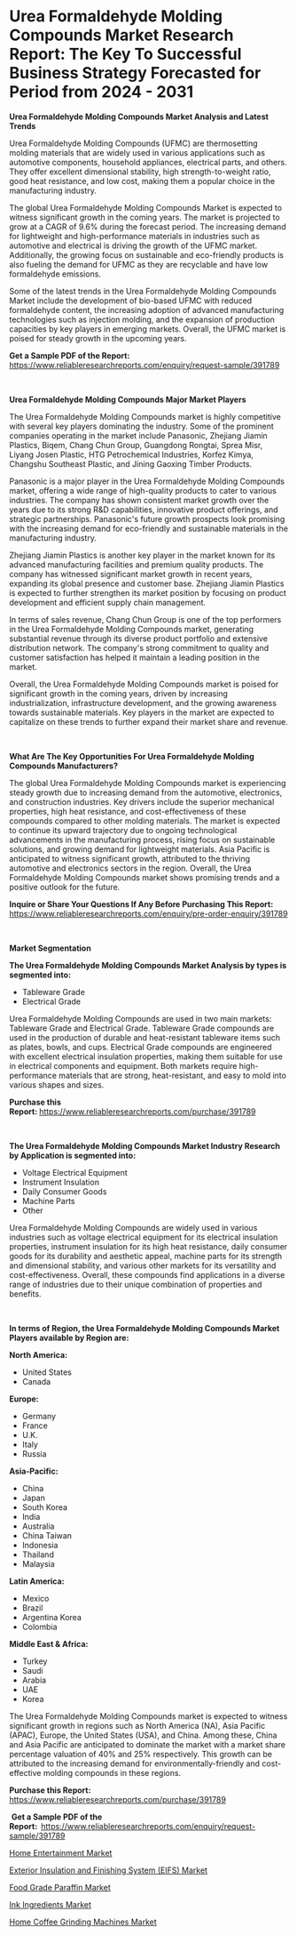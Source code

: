 <p><h1>Urea Formaldehyde Molding Compounds Market Research Report: The Key To Successful Business Strategy Forecasted for Period from 2024 - 2031</h1></p><p><strong>Urea Formaldehyde Molding Compounds Market Analysis and Latest Trends</strong></p>
<p><p>Urea Formaldehyde Molding Compounds (UFMC) are thermosetting molding materials that are widely used in various applications such as automotive components, household appliances, electrical parts, and others. They offer excellent dimensional stability, high strength-to-weight ratio, good heat resistance, and low cost, making them a popular choice in the manufacturing industry.</p><p>The global Urea Formaldehyde Molding Compounds Market is expected to witness significant growth in the coming years. The market is projected to grow at a CAGR of 9.6% during the forecast period. The increasing demand for lightweight and high-performance materials in industries such as automotive and electrical is driving the growth of the UFMC market. Additionally, the growing focus on sustainable and eco-friendly products is also fueling the demand for UFMC as they are recyclable and have low formaldehyde emissions.</p><p>Some of the latest trends in the Urea Formaldehyde Molding Compounds Market include the development of bio-based UFMC with reduced formaldehyde content, the increasing adoption of advanced manufacturing technologies such as injection molding, and the expansion of production capacities by key players in emerging markets. Overall, the UFMC market is poised for steady growth in the upcoming years.</p></p>
<p><strong>Get a Sample PDF of the Report:&nbsp;</strong> <a href="https://www.reliableresearchreports.com/enquiry/request-sample/391789">https://www.reliableresearchreports.com/enquiry/request-sample/391789</a></p>
<p>&nbsp;</p>
<p><strong>Urea Formaldehyde Molding Compounds Major Market Players</strong></p>
<p><p>The Urea Formaldehyde Molding Compounds market is highly competitive with several key players dominating the industry. Some of the prominent companies operating in the market include Panasonic, Zhejiang Jiamin Plastics, Biqem, Chang Chun Group, Guangdong Rongtai, Sprea Misr, Liyang Josen Plastic, HTG Petrochemical Industries, Korfez Kimya, Changshu Southeast Plastic, and Jining Gaoxing Timber Products.</p><p>Panasonic is a major player in the Urea Formaldehyde Molding Compounds market, offering a wide range of high-quality products to cater to various industries. The company has shown consistent market growth over the years due to its strong R&D capabilities, innovative product offerings, and strategic partnerships. Panasonic's future growth prospects look promising with the increasing demand for eco-friendly and sustainable materials in the manufacturing industry.</p><p>Zhejiang Jiamin Plastics is another key player in the market known for its advanced manufacturing facilities and premium quality products. The company has witnessed significant market growth in recent years, expanding its global presence and customer base. Zhejiang Jiamin Plastics is expected to further strengthen its market position by focusing on product development and efficient supply chain management.</p><p>In terms of sales revenue, Chang Chun Group is one of the top performers in the Urea Formaldehyde Molding Compounds market, generating substantial revenue through its diverse product portfolio and extensive distribution network. The company's strong commitment to quality and customer satisfaction has helped it maintain a leading position in the market.</p><p>Overall, the Urea Formaldehyde Molding Compounds market is poised for significant growth in the coming years, driven by increasing industrialization, infrastructure development, and the growing awareness towards sustainable materials. Key players in the market are expected to capitalize on these trends to further expand their market share and revenue.</p></p>
<p>&nbsp;</p>
<p><strong>What Are The Key Opportunities For Urea Formaldehyde Molding Compounds Manufacturers?</strong></p>
<p><p>The global Urea Formaldehyde Molding Compounds market is experiencing steady growth due to increasing demand from the automotive, electronics, and construction industries. Key drivers include the superior mechanical properties, high heat resistance, and cost-effectiveness of these compounds compared to other molding materials. The market is expected to continue its upward trajectory due to ongoing technological advancements in the manufacturing process, rising focus on sustainable solutions, and growing demand for lightweight materials. Asia Pacific is anticipated to witness significant growth, attributed to the thriving automotive and electronics sectors in the region. Overall, the Urea Formaldehyde Molding Compounds market shows promising trends and a positive outlook for the future.</p></p>
<p><strong>Inquire or Share Your Questions If Any Before Purchasing This Report:</strong> <a href="https://www.reliableresearchreports.com/enquiry/pre-order-enquiry/391789">https://www.reliableresearchreports.com/enquiry/pre-order-enquiry/391789</a></p>
<p>&nbsp;</p>
<p><strong>Market Segmentation</strong></p>
<p><strong>The Urea Formaldehyde Molding Compounds Market Analysis by types is segmented into:</strong></p>
<p><ul><li>Tableware Grade</li><li>Electrical Grade</li></ul></p>
<p><p>Urea Formaldehyde Molding Compounds are used in two main markets: Tableware Grade and Electrical Grade. Tableware Grade compounds are used in the production of durable and heat-resistant tableware items such as plates, bowls, and cups. Electrical Grade compounds are engineered with excellent electrical insulation properties, making them suitable for use in electrical components and equipment. Both markets require high-performance materials that are strong, heat-resistant, and easy to mold into various shapes and sizes.</p></p>
<p><strong>Purchase this Report:&nbsp;</strong><a href="https://www.reliableresearchreports.com/purchase/391789">https://www.reliableresearchreports.com/purchase/391789</a></p>
<p>&nbsp;</p>
<p><strong>The Urea Formaldehyde Molding Compounds Market Industry Research by Application is segmented into:</strong></p>
<p><ul><li>Voltage Electrical Equipment</li><li>Instrument Insulation</li><li>Daily Consumer Goods</li><li>Machine Parts</li><li>Other</li></ul></p>
<p><p>Urea Formaldehyde Molding Compounds are widely used in various industries such as voltage electrical equipment for its electrical insulation properties, instrument insulation for its high heat resistance, daily consumer goods for its durability and aesthetic appeal, machine parts for its strength and dimensional stability, and various other markets for its versatility and cost-effectiveness. Overall, these compounds find applications in a diverse range of industries due to their unique combination of properties and benefits.</p></p>
<p>&nbsp;</p>
<p><strong>In terms of Region, the Urea Formaldehyde Molding Compounds Market Players available by Region are:</strong></p>
<p>
    <p> <strong> North America: </strong>
        <ul>
            <li>United States</li>
            <li>Canada</li>
        </ul>
        </p> 
    <p> <strong> Europe: </strong>
        <ul>
            <li>Germany</li>
            <li>France</li>
            <li>U.K.</li>
            <li>Italy</li>
            <li>Russia</li>
        </ul>
        </p> 
    <p> <strong> Asia-Pacific: </strong>
        <ul>
            <li>China</li>
            <li>Japan</li>
            <li>South Korea</li>
            <li>India</li>
            <li>Australia</li>
            <li>China Taiwan</li>
            <li>Indonesia</li>
            <li>Thailand</li>
            <li>Malaysia</li>
        </ul>
        </p> 
    <p> <strong> Latin America: </strong>
        <ul>
            <li>Mexico</li>
            <li>Brazil</li>
            <li>Argentina Korea</li>
            <li>Colombia</li>
        </ul>
        </p> 
    <p> <strong> Middle East & Africa: </strong>
        <ul>
            <li>Turkey</li>
            <li>Saudi</li>
            <li>Arabia</li>
            <li>UAE</li>
            <li>Korea</li>
        </ul>
    </p>
    </p>
<p><p>The Urea Formaldehyde Molding Compounds market is expected to witness significant growth in regions such as North America (NA), Asia Pacific (APAC), Europe, the United States (USA), and China. Among these, China and Asia Pacific are anticipated to dominate the market with a market share percentage valuation of 40% and 25% respectively. This growth can be attributed to the increasing demand for environmentally-friendly and cost-effective molding compounds in these regions.</p></p>
<p><strong>Purchase this Report: </strong><a href="https://www.reliableresearchreports.com/purchase/391789">https://www.reliableresearchreports.com/purchase/391789</a></p>
<p>&nbsp;<strong>Get a Sample PDF of the Report:&nbsp;&nbsp;</strong><a href="https://www.reliableresearchreports.com/enquiry/request-sample/391789">https://www.reliableresearchreports.com/enquiry/request-sample/391789</a></p>
<p><strong></strong></p>
<p><p><a href="https://view.publitas.com/reportprime-1/home-entertainment-market-size-2024-2031-global-industrial-analysis-key-geographical-regions-market-share-top-key-players-product-types-and-forecast-research-report/">Home Entertainment Market</a></p><p><a href="https://sudsy-motorcycle-bbc.notion.site/Exterior-Insulation-and-Finishing-System-EIFS-Market-Research-Report-Provides-thorough-Industry-Ov-9542f3cafb38450490870e17a5e04fb5">Exterior Insulation and Finishing System (EIFS) Market</a></p><p><a href="https://military-diascia-e68.notion.site/Decoding-the-Food-Grade-Paraffin-Market-A-Deep-Dive-into-the-Latest-Market-Trends-Market-Segmentat-8100849b35fe461ba213f1b5db8cda9d">Food Grade Paraffin Market</a></p><p><a href="https://meowing-canidae-761.notion.site/Ink-Ingredients-Market-Analysis-and-Market-Size-Global-Industry-Overview-Market-Segmentation-and-F-28c7ca7439c9417183c19a0f585a503d">Ink Ingredients Market</a></p><p><a href="https://view.publitas.com/reportprime-1/home-coffee-grinding-machines-market-research-report-reveals-the-latest-trends-and-opportunities-of-this-market-for-period-from-2024-2031/">Home Coffee Grinding Machines Market</a></p></p>